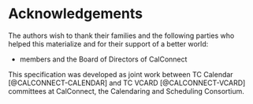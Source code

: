 # Acknowledgements

The authors wish to thank their families and the following parties who
helped this materialize and for their support of a better world:

* members and the Board of Directors of CalConnect

This specification was developed as joint work between TC Calendar
[@CALCONNECT-CALENDAR] and TC VCARD [@CALCONNECT-VCARD] committees at
CalConnect, the Calendaring and Scheduling Consortium.

